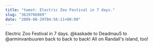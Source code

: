 ```yaml
---
title: "tweet: Electric Zoo Festival in 7 days."
slug: "3619766869"
date: "2009-08-29T04:56:11+00:00"
---
```

Electric Zoo Festival in 7 days. @kaskade to Deadmau5 to @arminvanbuuren back to back to back! All on Randall's island, too!